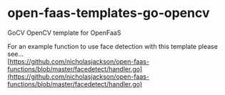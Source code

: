 # open-faas-templates-go-opencv
GoCV OpenCV template for OpenFaaS

For an example function to use face detection with this template please see...   
[https://github.com/nicholasjackson/open-faas-functions/blob/master/facedetect/handler.go](https://github.com/nicholasjackson/open-faas-functions/blob/master/facedetect/handler.go)

